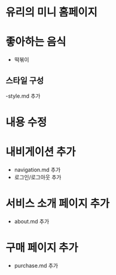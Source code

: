 # 유리의 미니 홈페이지

# 좋아하는 음식

- 떡볶이

## 스타일 구성

-style.md 추가

# 내용 수정

# 내비게이션 추가

- navigation.md 추가
- 로그인/로그아웃 추가

# 서비스 소개 페이지 추가

- about.md 추가

# 구매 페이지 추가

- purchase.md 추가
